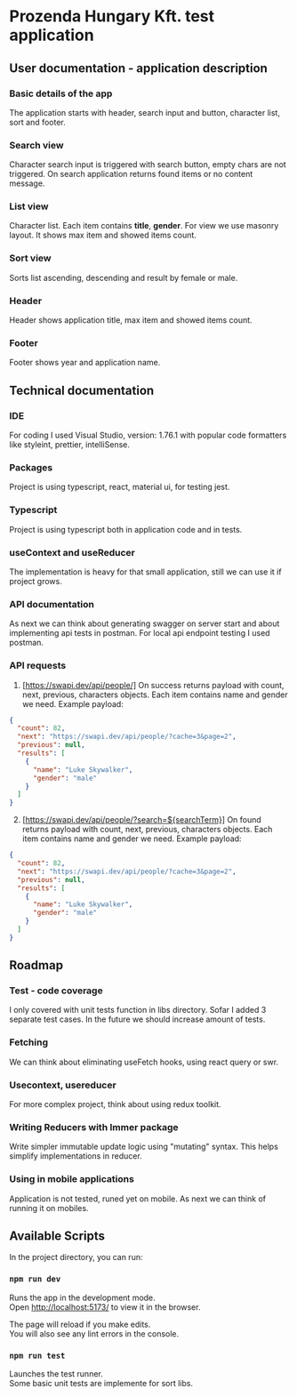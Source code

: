 # Prozenda Hungary Kft. test application

## User documentation - application description

### **Basic details of the app**

The application starts with header, search input and button, character list, sort and footer.

### **Search view**

Character search input is triggered with search button, empty chars are not triggered. On search application returns found items or no content message.

### **List view**

Character list. Each item contains **title**, **gender**. For view we use masonry layout. It shows max item and showed items count.

### **Sort view**

Sorts list ascending, descending and result by female or male.

### **Header**

Header shows application title, max item and showed items count.

### **Footer**

Footer shows year and application name.

## Technical documentation

### **IDE**

For coding I used Visual Studio, version: 1.76.1 with popular code formatters like styleint, prettier, intelliSense.

### **Packages**

Project is using typescript, react, material ui, for testing jest.

### **Typescript**

Project is using typescript both in application code and in tests.

### **useContext and useReducer**

The implementation is heavy for that small application, still we can use it if project grows.

### **API documentation**

As next we can think about generating swagger on server start and about implementing api tests in postman. For local api endpoint testing I used postman.

### **API requests**

1. [https://swapi.dev/api/people/] On success returns payload with count, next, previous, characters objects. Each item contains name and gender we need. Example payload:

```json
{
  "count": 82,
  "next": "https://swapi.dev/api/people/?cache=3&page=2",
  "previous": null,
  "results": [
    {
      "name": "Luke Skywalker",
      "gender": "male"
    }
  ]
}
```

2. [https://swapi.dev/api/people/?search=${searchTerm}] On found returns payload with count, next, previous, characters objects. Each item contains name and gender we need. Example payload:

```json
{
  "count": 82,
  "next": "https://swapi.dev/api/people/?cache=3&page=2",
  "previous": null,
  "results": [
    {
      "name": "Luke Skywalker",
      "gender": "male"
    }
  ]
}
```

## Roadmap

### **Test - code coverage**

I only covered with unit tests function in libs directory. Sofar I added 3 separate test cases. In the future we should increase amount of tests.

### **Fetching**

We can think about eliminating useFetch hooks, using react query or swr.

### **Usecontext, usereducer**

For more complex project, think about using redux toolkit.

### **Writing Reducers with Immer package**

Write simpler immutable update logic using "mutating" syntax. This helps simplify implementations in reducer.

### **Using in mobile applications**

Application is not tested, runed yet on mobile. As next we can think of running it on mobiles.

## Available Scripts

In the project directory, you can run:

### `npm run dev`

Runs the app in the development mode.\
Open [http://localhost:5173/](http://localhost:5173/) to view it in the browser.

The page will reload if you make edits.\
You will also see any lint errors in the console.

### `npm run test`

Launches the test runner.\
Some basic unit tests are implemente for sort libs.
